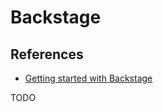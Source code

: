 # Backstage

## References

- [Getting started with Backstage](https://github.com/spotify/backstage/blob/master/docs/getting-started/README.md)

TODO

<!--
https://backstage.io/
https://nocomplexity.com/spotify-backstage/
-->
